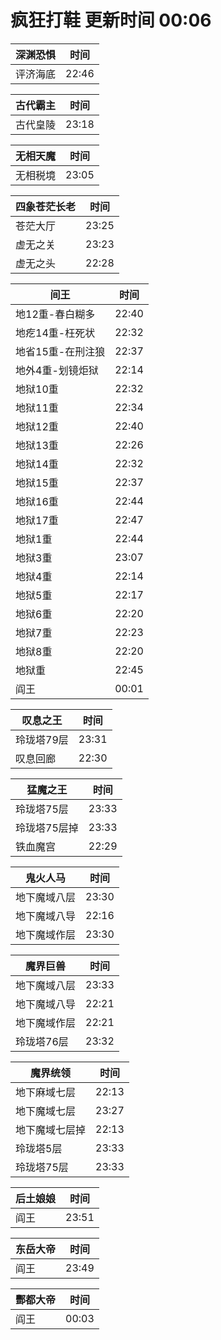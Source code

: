 # 疯狂打鞋 更新时间 00:06

| 深渊恐惧   | 时间    |
|--------|-------|
| 评济海底 | 22:46 |

| 古代霸主   | 时间    |
|--------|-------|
| 古代皇陵 | 23:18 |

| 无相天魔   | 时间    |
|--------|-------|
| 无相税境 | 23:05 |

| 四象苍茫长老   | 时间    |
|--------|-------|
| 苍茫大厅 | 23:25 |
| 虚无之关 | 23:23 |
| 虚无之头 | 22:28 |

| 间王   | 时间    |
|--------|-------|
| 地12重-春白糊多 | 22:40 |
| 地疙14重-枉死状 | 22:32 |
| 地省15重-在刑注狼 | 22:37 |
| 地外4重-划镜炬狱 | 22:14 |
| 地狱10重 | 22:32 |
| 地狱11重 | 22:34 |
| 地狱12重 | 22:40 |
| 地狱13重 | 22:26 |
| 地狱14重 | 22:32 |
| 地狱15重 | 22:37 |
| 地狱16重 | 22:44 |
| 地狱17重 | 22:47 |
| 地狱1重 | 22:44 |
| 地狱3重 | 23:07 |
| 地狱4重 | 22:14 |
| 地狱5重 | 22:17 |
| 地狱6重 | 22:20 |
| 地狱7重 | 22:23 |
| 地狱8重 | 22:20 |
| 地狱重 | 22:45 |
| 阎王 | 00:01 |

| 叹息之王   | 时间    |
|--------|-------|
| 玲珑塔79层 | 23:31 |
| 叹息回廊 | 22:30 |

| 猛魔之王   | 时间    |
|--------|-------|
| 玲珑塔75层 | 23:33 |
| 玲珑塔75层掉 | 23:33 |
| 铁血魔宫 | 22:29 |

| 鬼火人马   | 时间    |
|--------|-------|
| 地下魔域八层 | 23:30 |
| 地下魔域八导 | 22:16 |
| 地下魔域作层 | 23:30 |

| 魔界巨兽   | 时间    |
|--------|-------|
| 地下魔域八层 | 23:33 |
| 地下魔域八导 | 22:21 |
| 地下魔域作层 | 22:21 |
| 玲珑塔76层 | 23:32 |

| 魔界统领   | 时间    |
|--------|-------|
| 地下麻域七层 | 22:13 |
| 地下魔域七层 | 23:27 |
| 地下魔域七层掉 | 22:13 |
| 玲珑塔5层 | 23:33 |
| 玲珑塔75层 | 23:33 |

| 后土娘娘   | 时间    |
|--------|-------|
| 阎王 | 23:51 |

| 东岳大帝   | 时间    |
|--------|-------|
| 阎王 | 23:49 |

| 酆都大帝   | 时间    |
|--------|-------|
| 阎王 | 00:03 |